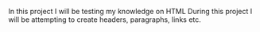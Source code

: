 In this project I will be testing my knowledge on HTML
During this project I will be attempting to create headers, paragraphs, links etc.